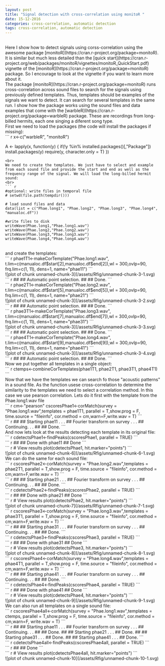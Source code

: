 ```yaml
---
layout: post
title: "Signal detection with cross-correlation using monitoR "
date: 15-12-2016
categories: cross-correlation, automatic detection
tags: cross-correlation, automatic detection
---
```

<br>
Here I show how to detect signals using corss-correlation using the awesome package [monitoR](https://cran.r-project.org/package=monitoR). It is similar but much less detailed than the [quick start](https://cran.r-project.org/web/packages/monitoR/vignettes/monitoR_QuickStart.pdf) vignette of the [monitoR](https://cran.r-project.org/package=monitoR) package. So I encourage to look at the vignette if you want to learn more about it. 
<br>
The package [monitoR](https://cran.r-project.org/package=monitoR) runs cross-correlation across sound files to search for the signals using previously defined templates. Thus, templates should be examples of the signals we want to detect. It can search for several templates in the same run. I show how the package works using the sound files and data examples that come with the [warbleR](https://cran.r-project.org/package=warbleR) package. These are recordings from long-billed hermits, each one singing a diferent song type.
<br>
First we need to load the packages (the code will install the packages if missing):
<br>
``` r
x<-c("warbleR", "monitoR")

A <- lapply(x, function(y) {
  if(!y %in% installed.packages()[,"Package"])  install.packages(y)
require(y, character.only = T)
  })
```
<br>
We need to create the templates. We just have to select and example from each sound file and provide the start and end as well as the frequency range of the signal. We will load the long-billed hermit sound:
<br>
``` r
#optional: write files in temporal file
# setwd(file.path(tempdir()))

# load sound files and data
data(list = c("Phae.long1", "Phae.long2", "Phae.long3", "Phae.long4", "manualoc.df"))

#write files to disk
writeWave(Phae.long1,"Phae.long1.wav")
writeWave(Phae.long2,"Phae.long2.wav")
writeWave(Phae.long3,"Phae.long3.wav")
writeWave(Phae.long4,"Phae.long4.wav")
```
<br>
and create the templates:
<br>
``` r
phae1T1<-makeCorTemplate("Phae.long1.wav", t.lim=c(manualoc.df$start[2],manualoc.df$end[2]),wl = 300,ovlp=90,
    frq.lim=c(1, 11), dens=1, name="phae11")
```
<br>
![plot of chunk unnamed-chunk-3](/assets/Rfig/unnamed-chunk-3-1.svg)
<br>
``` r
## 
## Automatic point selection.
## 
## Done.
```
<br>
``` r
phae2T1<-makeCorTemplate("Phae.long2.wav", t.lim=c(manualoc.df$start[5],manualoc.df$end[5]),wl = 300,ovlp=90,
       frq.lim=c(1, 11), dens=1, name="phae21")
```
<br>
![plot of chunk unnamed-chunk-3](/assets/Rfig/unnamed-chunk-3-2.svg)
<br>
``` r
## 
## Automatic point selection.
## 
## Done.
```
<br>
``` r
phae3T1<-makeCorTemplate("Phae.long3.wav", t.lim=c(manualoc.df$start[7],manualoc.df$end[7]),wl = 300,ovlp=90,
       frq.lim=c(1, 11), dens=1, name="phae31")
```
<br>
![plot of chunk unnamed-chunk-3](/assets/Rfig/unnamed-chunk-3-3.svg)
<br>
``` r
## 
## Automatic point selection.
## 
## Done.
```
<br>
``` r
phae4T1<-makeCorTemplate("Phae.long4.wav", t.lim=c(manualoc.df$start[9],manualoc.df$end[9]),wl = 300,ovlp=90,
       frq.lim=c(1, 11), dens=1, name="phae41")
```
<br>
![plot of chunk unnamed-chunk-3](/assets/Rfig/unnamed-chunk-3-4.svg)
<br>
``` r
## 
## Automatic point selection.
## 
## Done.
```
<br>
Now we put together all templates in a single object:
<br>
``` r
ctemps<-combineCorTemplates(phae1T1, phae2T1, phae3T1, phae4T1)
```
<br>
Now that we have the templates we can search fo those "acoustic patterns" in a sound file. As the function usese cross-correlation to determine the similarity to the templates we need to select a correlation method. In this case we use pearson correlation. Lets do it first with the template from the Phae.long1.wav file
<br>
``` r
cm<-"pearson"
cscoresPhae1<-corMatch(survey = "Phae.long1.wav",templates = phae1T1, parallel = T,show.prog = F, time.source = "fileinfo",
                  cor.method = cm,warn=F,write.wav = T)
```
<br>
``` r
## 
## Starting  phae11 . . .
## 	Fourier transform on survey . . .
## 	Continuing. . .
## 
## 	Done.
```
<br>
And now lets look at the results detecting each template in its original file:
<br>
``` r
cdetectsPhae1<-findPeaks(cscoresPhae1, parallel = TRUE)
```
<br>
``` r
## 
## Done with  phae11
## Done
```
<br>
``` r
# View results
plot(cdetectsPhae1, hit.marker="points")
```
<br>
![plot of chunk unnamed-chunk-6](/assets/Rfig/unnamed-chunk-6-1.svg)
<br>
We can do the same for each sound file:
<br>
``` r
cscoresPhae2<-corMatch(survey = "Phae.long2.wav",templates = phae2T1, parallel = T,show.prog = F, time.source = "fileinfo",
                  cor.method = cm,warn=F,write.wav = T)
```
<br>
``` r
## 
## Starting  phae21 . . .
## 	Fourier transform on survey . . .
## 	Continuing. . .
## 
## 	Done.
```
<br>
``` r
cdetectsPhae2<-findPeaks(cscoresPhae2, parallel = TRUE)
```
<br>
``` r
## 
## Done with  phae21
## Done
```
<br>
``` r
# View results
plot(cdetectsPhae2, hit.marker="points")
```
<br>
![plot of chunk unnamed-chunk-7](/assets/Rfig/unnamed-chunk-7-1.svg)
<br>
``` r
cscoresPhae3<-corMatch(survey = "Phae.long3.wav",templates = phae3T1, parallel = T,show.prog = F, time.source = "fileinfo",
                  cor.method = cm,warn=F,write.wav = T)
```
<br>
``` r
## 
## Starting  phae31 . . .
## 	Fourier transform on survey . . .
## 	Continuing. . .
## 
## 	Done.
```
<br>
``` r
cdetectsPhae3<-findPeaks(cscoresPhae3, parallel = TRUE)
```
<br>
``` r
## 
## Done with  phae31
## Done
```
<br>
``` r
# View results
plot(cdetectsPhae3, hit.marker="points")
```
<br>
![plot of chunk unnamed-chunk-8](/assets/Rfig/unnamed-chunk-8-1.svg)
<br>
``` r
cscoresPhae4<-corMatch(survey = "Phae.long4.wav",templates = phae4T1, parallel = T,show.prog = F, time.source = "fileinfo",
                  cor.method = cm,warn=F,write.wav = T)
```
<br>
``` r
## 
## Starting  phae41 . . .
## 	Fourier transform on survey . . .
## 	Continuing. . .
## 
## 	Done.
```
<br>
``` r
cdetectsPhae4<-findPeaks(cscoresPhae4, parallel = TRUE)
```
<br>
``` r
## 
## Done with  phae41
## Done
```
<br>
``` r
# View results
plot(cdetectsPhae4, hit.marker="points")
```
<br>
![plot of chunk unnamed-chunk-9](/assets/Rfig/unnamed-chunk-9-1.svg)
<br>
We can also run all templates on a single sound file:
<br>
``` r
cscoresPhae4all<-corMatch(survey = "Phae.long1.wav",templates = ctemps, parallel = T,show.prog = F, time.source = "fileinfo",
                  cor.method = cm,warn=F, write.wav = T)
```
<br>
``` r
## 
## Starting  phae11 . . .
## 	Fourier transform on survey . . .
## 	Continuing. . .
## 
## 	Done.
## 
## Starting  phae21 . . .
## 	Done.
## 
## Starting  phae31 . . .
## 	Done.
## 
## Starting  phae41 . . .
## 	Done.
```
<br>
``` r
cdetectsPhae4all<-findPeaks(cscoresPhae4all, parallel = TRUE)
```
<br>
``` r
## 
## Done
```
<br>
``` r
# View results
plot(cdetectsPhae4all, hit.marker="points")
```
<br>
![plot of chunk unnamed-chunk-10](/assets/Rfig/unnamed-chunk-10-1.svg)
<br>
